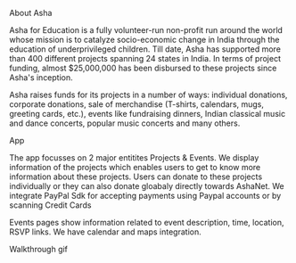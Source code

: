 

About Asha

Asha for Education is a fully volunteer-run non-profit run around the world whose mission is to catalyze socio-economic change in India through the education of underprivileged children. Till date, Asha has supported more than 400 different  projects  spanning 24 states in India. In terms of project funding, almost $25,000,000 has been disbursed to these projects since Asha's inception. 

Asha raises funds for its projects in a number of ways: individual donations, corporate donations, sale of merchandise (T-shirts, calendars, mugs, greeting cards, etc.), events like fundraising dinners, Indian classical music and dance concerts, popular music concerts and many others.


App 

The app focusses on 2 major entitites Projects & Events. We display information of the projects which enables users to get to know more information about these projects. Users can donate to these projects individually or they can also donate gloabaly directly towards AshaNet. We integrate PayPal Sdk for accepting payments using Paypal accounts or by scanning Credit Cards

Events pages show information related to event description, time, location, RSVP links. We have calendar and maps integration.


Walkthrough gif



